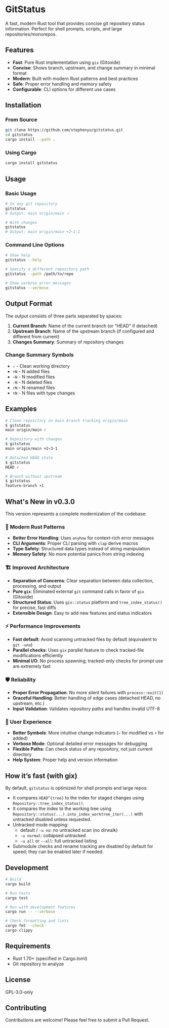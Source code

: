 # GitStatus

A fast, modern Rust tool that provides concise git repository status information. Perfect for shell prompts, scripts, and large repositories/monorepos.

## Features

- **Fast**: Pure Rust implementation using `gix` (Gitoxide)
- **Concise**: Shows branch, upstream, and change summary in minimal format
- **Modern**: Built with modern Rust patterns and best practices
- **Safe**: Proper error handling and memory safety
- **Configurable**: CLI options for different use cases

## Installation

### From Source

```bash
git clone https://github.com/stephenyu/gitstatus.git
cd gitstatus
cargo install --path .
```

### Using Cargo

```bash
cargo install gitstatus
```

## Usage

### Basic Usage

```bash
# In any git repository
gitstatus
# Output: main origin/main ✓

# With changes
gitstatus
# Output: main origin/main +2~1-1
```

### Command Line Options

```bash
# Show help
gitstatus --help

# Specify a different repository path
gitstatus --path /path/to/repo

# Show verbose error messages
gitstatus --verbose
```

## Output Format

The output consists of three parts separated by spaces:

1. **Current Branch**: Name of the current branch (or "HEAD" if detached)
2. **Upstream Branch**: Name of the upstream branch (if configured and different from current)
3. **Changes Summary**: Summary of repository changes

### Change Summary Symbols

- `✓` - Clean working directory
- `+N` - N added files
- `~N` - N modified files  
- `-N` - N deleted files
- `rN` - N renamed files
- `tN` - N files with type changes

## Examples

```bash
# Clean repository on main branch tracking origin/main
$ gitstatus
main origin/main ✓

# Repository with changes
$ gitstatus
main origin/main +2~3-1

# Detached HEAD state
$ gitstatus
HEAD ✓

# Branch without upstream
$ gitstatus
feature-branch +1
```

## What's New in v0.3.0

This version represents a complete modernization of the codebase:

### 🚀 **Modern Rust Patterns**
- **Better Error Handling**: Uses `anyhow` for context-rich error messages
- **CLI Arguments**: Proper CLI parsing with `clap` derive macros
- **Type Safety**: Structured data types instead of string manipulation
- **Memory Safety**: No more potential panics from string indexing

### 🏗️ **Improved Architecture**
- **Separation of Concerns**: Clear separation between data collection, processing, and output
- **Pure `gix`**: Eliminated external `git` command calls in favor of `gix` (Gitoxide)
- **Structured Status**: Uses `gix::status` platform and `tree_index_status()` for precise, fast diffs
- **Extensible Design**: Easy to add new features and status indicators

### ⚡ **Performance Improvements**
- **Fast default**: Avoid scanning untracked files by default (equivalent to `git -uno`)
- **Parallel checks**: Uses `gix` parallel feature to check tracked-file modifications efficiently
- **Minimal I/O**: No process spawning; tracked-only checks for prompt use are extremely fast

### 🛡️ **Reliability**
- **Proper Error Propagation**: No more silent failures with `process::exit(1)`
- **Graceful Handling**: Better handling of edge cases (detached HEAD, no upstream, etc.)
- **Input Validation**: Validates repository paths and handles invalid UTF-8

### 🎯 **User Experience**
- **Better Symbols**: More intuitive change indicators (`~` for modified vs `+` for added)
- **Verbose Mode**: Optional detailed error messages for debugging
- **Flexible Paths**: Can check status of any repository, not just current directory
- **Help System**: Proper help and version information

## How it’s fast (with gix)

By default, `gitstatus` is optimized for shell prompts and large repos:

- It compares `HEAD^{tree}` to the index for staged changes using `Repository::tree_index_status()`.
- It compares the index to the working tree using `Repository::status(...).into_index_worktree_iter(...)` with untracked disabled unless requested.
- Untracked mode mapping:
  - default / `-u no`: no untracked scan (no dirwalk)
  - `-u normal`: collapsed untracked
  - `-u all` or `--all`: full untracked listing
- Submodule checks and rename tracking are disabled by default for speed; they can be enabled later if needed.

## Development

```bash
# Build
cargo build

# Run tests
cargo test

# Run with development features
cargo run -- --verbose

# Check formatting and lints
cargo fmt --check
cargo clippy
```

## Requirements

- Rust 1.70+ (specified in Cargo.toml)
- Git repository to analyze

## License

GPL-3.0-only

## Contributing

Contributions are welcome! Please feel free to submit a Pull Request. 